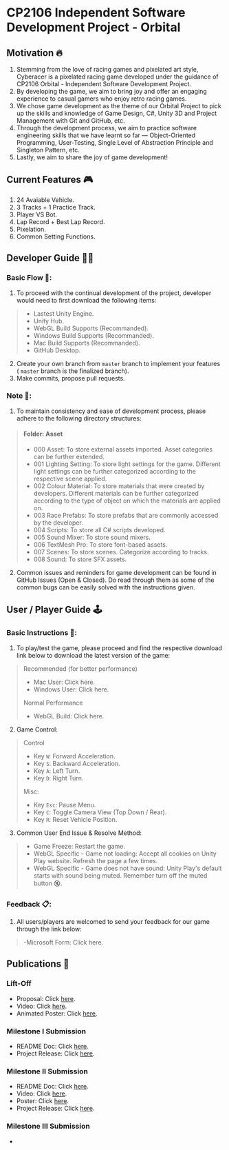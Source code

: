 # CP2106 Independent Software Development Project - Orbital

## Motivation 🔥
1. Stemming from the love of racing games and pixelated art style, Cyberacer is a pixelated racing game developed under the guidance of CP2106 Orbital - Independent Software Development Project. 
2. By developing the game, we aim to bring joy and offer an engaging experience to casual gamers who enjoy retro racing games.
3. We chose game development as the theme of our Orbital Project to pick up the skills and knowledge of Game Design,  C#, Unity 3D and Project Management with Git and GitHub, etc.
4. Through the development process, we aim to practice software engineering skills that we have learnt so far — Object-Oriented Programming, User-Testing, Single Level of Abstraction Principle and Singleton Pattern, etc.
5. Lastly, we aim to share the joy of game development!

## Current Features 🎮
1. 24 Avaiable Vehicle.
2. 3 Tracks + 1 Practice Track.
3. Player VS Bot.
4. Lap Record + Best Lap Record.
5. Pixelation.
6. Common Setting Functions.

## Developer Guide 🧑‍💻
### Basic Flow 🔁:
1. To proceed with the continual development of the project, developer would need to first download the following items:

> - Lastest Unity Engine.
> - Unity Hub.
> - WebGL Build Supports (Recommanded).
> - Windows Build Supports (Recommanded).
> - Mac Build Supports (Recommanded).
> - GitHub Desktop.

2. Create your own branch from `master` branch to implement your features ( `master` branch is the finalized branch).
3. Make commits, propose pull requests.

### Note 📝:
1. To maintain consistency and ease of development process, please adhere to the following directory structures:

> #### Folder: Asset
> - 000 Asset: To store external assets imported. Asset categories can be further extended. 
> - 001 Lighting Setting: To store light settings for the game. Different light settings can be further categorized according to the respective scene applied.
> - 002 Colour Material: To store materials that were created by developers. Different materials can be further categorized according to the type of object on which the materials are applied on.
> - 003 Race Prefabs: To store prefabs that are commonly accessed by the developer. 
> - 004 Scripts: To store all C# scripts developed.
> - 005 Sound Mixer: To store sound mixers.
> - 006 TextMesh Pro: To store font-based assets. 
> - 007 Scenes: To store scenes. Categorize according to tracks.
> - 008 Sound: To store SFX assets.

2. Common issues and reminders for game development can be found in GitHub Issues (Open & Closed). Do read through them as some of the common bugs can be easily solved with the instructions given.

## User / Player Guide 🕹️
### Basic Instructions 📜:
1. To play/test the game, please proceed and find the respective download link below to download the latest version of the game:

> Recommended (for better performance)
> - Mac User: Click here.
> - Windows User: Click here.
> 
> Normal Performance
> - WebGL Build: Click here.

2. Game Control:

> Control
> - Key `W`: Forward Acceleration.
> - Key `S`: Backward Acceleration.
> - Key `A`: Left Turn.
> - Key `D`: Right Turn.
> 
> Misc:
> - Key `Esc`: Pause Menu.
> - Key `C`: Toggle Camera View (Top Down / Rear).
> - Key `R`: Reset Vehicle Position.

3. Common User End Issue & Resolve Method:

> - Game Freeze: Restart the game.
> - WebGL Specific - Game not loading: Accept all cookies on Unity Play website. Refresh the page a few times.
> - WebGL Specific - Game does not have sound: Unity Play's default starts with sound being muted. Remember turn off the muted button 🔇.

### Feedback 📋:
1. All users/players are welcomed to send your feedback for our game through the link below:

> -Microsoft Form: Click here. 

## Publications 📰

### Lift-Off
- Proposal: Click [here](https://drive.google.com/file/d/1KJE18vKNbKHPti8ZO-8X5pBRpJO8GyGg/view?usp=sharing).
- Video: Click [here](https://drive.google.com/file/d/1Ess_AoRUsvmsphze_W3gN9Rnn3d7OoR-/view?usp=sharing).
- Animated Poster: Click [here](https://drive.google.com/file/d/1Z_e2z-F6Wz_1z7LOtkqhgDTF2h-ZPelG/view?usp=sharing).

### Milestone I Submission
- README Doc: Click [here](https://docs.google.com/document/d/1TvUPG0FzB_TyE7rSZXGbYMn0IOMjJUVwukdFs2zciyM/edit?usp=sharing).
- Project Release: Click [here](https://play.unity.com/mg/other/cyberacer-v0-0-1).

### Milestone II Submission
- README Doc: Click [here](https://docs.google.com/document/d/187S19kQoqnzhw6M8xGJxqwMgSFixD4pG_xijABVVxf0/edit?usp=sharing).
- Video: Click [here](https://drive.google.com/file/d/1vjdiDpeub-Yg4oDxSfu7QIlX-GY4w_ZA/view?usp=sharing).
- Poster: Click [here](https://drive.google.com/file/d/12Ss0qi1S1gH5QIIM3SZxA4VffB8ScMun/view?usp=sharing).
- Project Release: Click [here](https://play.unity.com/mg/other/cyberacer-v0-2-5).

### Milestone III Submission
- 
